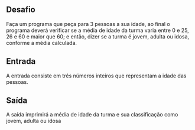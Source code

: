 ## Desafio
Faça um programa que peça para 3 pessoas a sua idade, ao final o programa deverá verificar se a média de idade da turma varia entre 0 e 25, 26 e 60 e maior que 60; e então, dizer se a turma é jovem, adulta ou idosa, conforme a média calculada.

## Entrada
A entrada consiste em três números inteiros que representam a idade das pessoas.

## Saída
A saída imprimirá a média de idade da turma e sua classificação como jovem, adulta ou idosa

